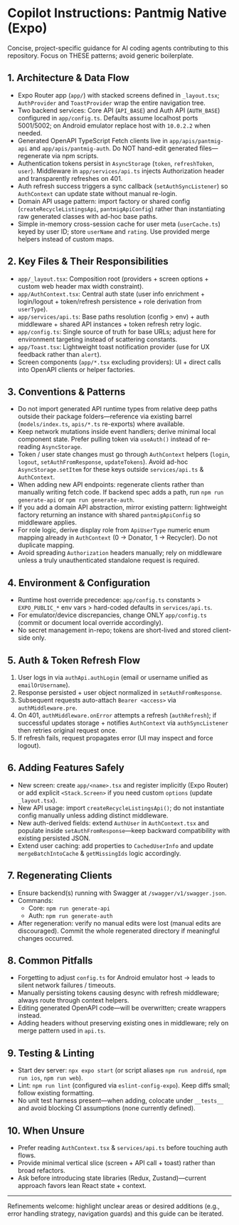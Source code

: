 # Copilot Instructions: Pantmig Native (Expo)

Concise, project-specific guidance for AI coding agents contributing to this repository. Focus on THESE patterns; avoid generic boilerplate.

## 1. Architecture & Data Flow
- Expo Router app (`app/`) with stacked screens defined in `_layout.tsx`; `AuthProvider` and `ToastProvider` wrap the entire navigation tree.
- Two backend services: Core API (`API_BASE`) and Auth API (`AUTH_BASE`) configured in `app/config.ts`. Defaults assume localhost ports 5001/5002; on Android emulator replace host with `10.0.2.2` when needed.
- Generated OpenAPI TypeScript Fetch clients live in `app/apis/pantmig-api` and `app/apis/pantmig-auth`. Do NOT hand-edit generated files—regenerate via npm scripts.
- Authentication tokens persist in `AsyncStorage` (`token`, `refreshToken`, `user`). Middleware in `app/services/api.ts` injects Authorization header and transparently refreshes on 401.
- Auth refresh success triggers a sync callback (`setAuthSyncListener`) so `AuthContext` can update state without manual re-login.
- Domain API usage pattern: import factory or shared config (`createRecycleListingsApi`, `pantmigApiConfig`) rather than instantiating raw generated classes with ad-hoc base paths.
- Simple in-memory cross-session cache for user meta (`userCache.ts`) keyed by user ID; store `userName` and `rating`. Use provided merge helpers instead of custom maps.

## 2. Key Files & Their Responsibilities
- `app/_layout.tsx`: Composition root (providers + screen options + custom web header max width constraint).
- `app/AuthContext.tsx`: Central auth state (user info enrichment + login/logout + token/refresh persistence + role derivation from `userType`).
- `app/services/api.ts`: Base paths resolution (config > env) + auth middleware + shared API instances + token refresh retry logic.
- `app/config.ts`: Single source of truth for base URLs; adjust here for environment targeting instead of scattering constants.
- `app/Toast.tsx`: Lightweight toast notification provider (use for UX feedback rather than `alert`).
- Screen components (`app/*.tsx` excluding providers): UI + direct calls into OpenAPI clients or helper factories.

## 3. Conventions & Patterns
- Do not import generated API runtime types from relative deep paths outside their package folders—reference via existing barrel (`models/index.ts`, `apis/*.ts` re-exports) where available.
- Keep network mutations inside event handlers; derive minimal local component state. Prefer pulling token via `useAuth()` instead of re-reading `AsyncStorage`.
- Token / user state changes must go through `AuthContext` helpers (`login`, `logout`, `setAuthFromResponse`, `updateTokens`). Avoid ad-hoc `AsyncStorage.setItem` for these keys outside `services/api.ts` & `AuthContext`.
- When adding new API endpoints: regenerate clients rather than manually writing fetch code. If backend spec adds a path, run `npm run generate-api` or `npm run generate-auth`.
- If you add a domain API abstraction, mirror existing pattern: lightweight factory returning an instance with shared `pantmigApiConfig` so middleware applies.
- For role logic, derive display role from `ApiUserType` numeric enum mapping already in `AuthContext` (0 → Donator, 1 → Recycler). Do not duplicate mapping.
- Avoid spreading `Authorization` headers manually; rely on middleware unless a truly unauthenticated standalone request is required.

## 4. Environment & Configuration
- Runtime host override precedence: `app/config.ts` constants > `EXPO_PUBLIC_*` env vars > hard-coded defaults in `services/api.ts`.
- For emulator/device discrepancies, change ONLY `app/config.ts` (commit or document local override accordingly).
- No secret management in-repo; tokens are short-lived and stored client-side only.

## 5. Auth & Token Refresh Flow
1. User logs in via `authApi.authLogin` (email or username unified as `emailOrUsername`).
2. Response persisted + user object normalized in `setAuthFromResponse`.
3. Subsequent requests auto-attach `Bearer <access>` via `authMiddleware.pre`.
4. On 401, `authMiddleware.onError` attempts a refresh (`authRefresh`); if successful updates storage + notifies `AuthContext` via `authSyncListener` then retries original request once.
5. If refresh fails, request propagates error (UI may inspect and force logout).

## 6. Adding Features Safely
- New screen: create `app/<name>.tsx` and register implicitly (Expo Router) or add explicit `<Stack.Screen>` if you need custom `options` (update `_layout.tsx`).
- New API usage: import `createRecycleListingsApi()`; do not instantiate config manually unless adding distinct middleware.
- New auth-derived fields: extend `AuthUser` in `AuthContext.tsx` and populate inside `setAuthFromResponse`—keep backward compatibility with existing persisted JSON.
- Extend user caching: add properties to `CachedUserInfo` and update `mergeBatchIntoCache` & `getMissingIds` logic accordingly.

## 7. Regenerating Clients
- Ensure backend(s) running with Swagger at `/swagger/v1/swagger.json`.
- Commands:
  - Core: `npm run generate-api`
  - Auth: `npm run generate-auth`
- After regeneration: verify no manual edits were lost (manual edits are discouraged). Commit the whole regenerated directory if meaningful changes occurred.

## 8. Common Pitfalls
- Forgetting to adjust `config.ts` for Android emulator host → leads to silent network failures / timeouts.
- Manually persisting tokens causing desync with refresh middleware; always route through context helpers.
- Editing generated OpenAPI code—will be overwritten; create wrappers instead.
- Adding headers without preserving existing ones in middleware; rely on merge pattern used in `api.ts`.

## 9. Testing & Linting
- Start dev server: `npx expo start` (or script aliases `npm run android`, `npm run ios`, `npm run web`).
- Lint: `npm run lint` (configured via `eslint-config-expo`). Keep diffs small; follow existing formatting.
- No unit test harness present—when adding, colocate under `__tests__` and avoid blocking CI assumptions (none currently defined).

## 10. When Unsure
- Prefer reading `AuthContext.tsx` & `services/api.ts` before touching auth flows.
- Provide minimal vertical slice (screen + API call + toast) rather than broad refactors.
- Ask before introducing state libraries (Redux, Zustand)—current approach favors lean React state + context.

---
Refinements welcome: highlight unclear areas or desired additions (e.g., error handling strategy, navigation guards) and this guide can be iterated.
